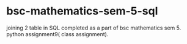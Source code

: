 # bsc-mathematics-sem-5-sql
joining 2 table in SQL completed as a part of bsc mathematics sem 5.
python assignment9( class assignment). 
